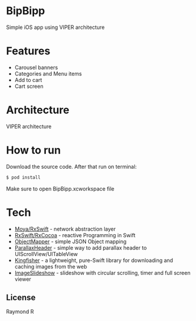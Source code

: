# BipBipp
 
Simple iOS app using VIPER architecture

# Features
  - Carousel banners
  - Categories and Menu items
  - Add to cart
  - Cart screen

# Architecture
VIPER architecture

# How to run
Download the source code. After that run on terminal:
```sh
$ pod install
```
Make sure to open BipBipp.xcworkspace file

# Tech
* [Moya/RxSwift](https://github.com/Moya/Moya) - network abstraction layer
* [RxSwift/RxCocoa](https://github.com/ReactiveX/RxSwift) - reactive Programming in Swift
* [ObjectMapper](https://github.com/tristanhimmelman/ObjectMapper) - simple JSON Object mapping
* [ParallaxHeader](https://github.com/romansorochak/ParallaxHeader) - simple way to add parallax header to UIScrollView/UITableView
* [Kingfisher](https://github.com/onevcat/Kingfisher) - a lightweight, pure-Swift library for downloading and caching images from the web
* [ImageSlideshow](https://github.com/zvonicek/ImageSlideshow) - slideshow with circular scrolling, timer and full screen viewer

License
----
Raymond R
